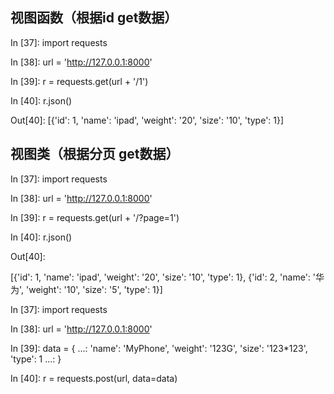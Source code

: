 <!-- pip install djangorestframework -->
<!-- pip install requests -->
## 视图函数（根据id get数据）
<!-- cmd终端get -->
In [37]: import requests

In [38]: url = 'http://127.0.0.1:8000'

In [39]: r = requests.get(url + '/1')

In [40]: r.json()

Out[40]: [{'id': 1, 'name': 'ipad', 'weight': '20', 'size': '10', 'type': 1}]

## 视图类（根据分页 get数据）
<!-- cmd终端get -->
In [37]: import requests

In [38]: url = 'http://127.0.0.1:8000'

In [39]: r = requests.get(url + '/?page=1')

In [40]: r.json()

Out[40]:

[{'id': 1, 'name': 'ipad', 'weight': '20', 'size': '10', 'type': 1},
 {'id': 2, 'name': '华为', 'weight': '10', 'size': '5', 'type': 1}]

<!-- cmd终端post -->
In [37]: import requests

In [38]: url = 'http://127.0.0.1:8000'

In [39]: data = {
    ...:     'name': 'MyPhone', 'weight': '123G', 'size': '123*123', 'type': 1
    ...: }

In [40]: r = requests.post(url, data=data)